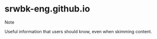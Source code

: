 # srwbk-eng.github.io

> [!NOTE]
> Useful information that users should know, even when skimming content.

